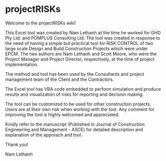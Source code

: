 # projectRISKs
Welcome to the projectRISKs wiki!

This Excel tool was created by Nam Lethanh at the time he worked for GHD Pty Ltd. and POMPLUS Consulting Ltd. The tool was created in response to the need of having a simple but practical tool for RISK CONTROL of two large scale Design and Build Construction Projects which were under EPCM. The two authors are Nam Lethanh and Scott Moore, who were the Project Manager and Project Director, respectively, at the time of project implementation.

The method and tool has been used by the Consultants and project management team of the Client and the Contractors.

The Excel tool has VBA code embedded to perform simulation and produce results and visualization of risks for reporting and decision making.

The tool can be customized to be used for other construction projects. Users are at their own risk when working with the tool. Any comment for improving the tool is highly welcomed and appreciated.

Kindly refer to the manuscript (Published in Journal of Construction Engineering and Management - ASCE) for detailed description and explanation of the approach and tool.

Thank you!

Nam Lethanh

